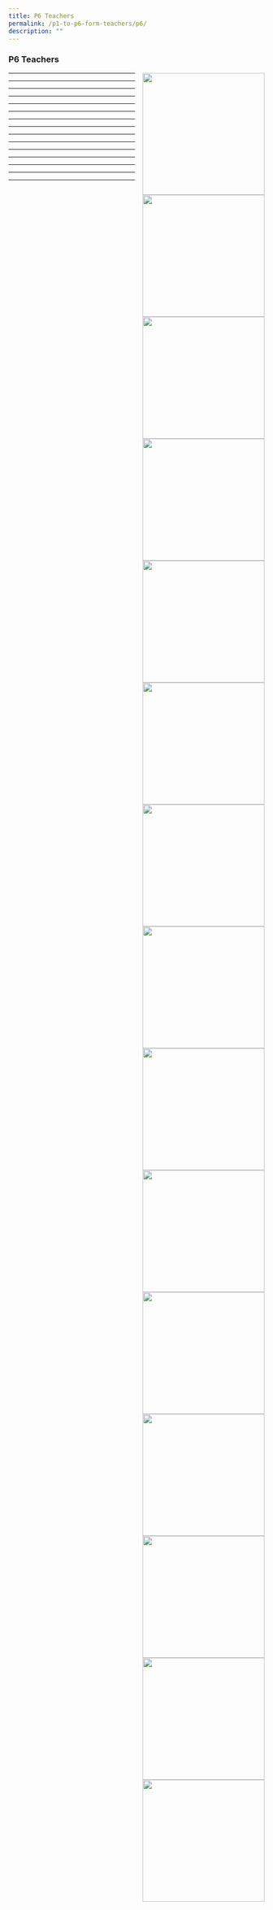 ```yaml
---
title: P6 Teachers
permalink: /p1-to-p6-form-teachers/p6/
description: ""
---
```

### P6 Teachers

<img src="/images/ft.png" style="width:240px;height:240px;margin-left:15px;" align = "right"> 

* * *

<img src="/images/ft.png" style="width:240px;height:240px;margin-left:15px;" align = "right"> 

* * *

<img src="/images/ft.png" style="width:240px;height:240px;margin-left:15px;" align = "right"> 

* * *

<img src="/images/ft.png" style="width:240px;height:240px;margin-left:15px;" align = "right"> 

* * *

<img src="/images/ft.png" style="width:240px;height:240px;margin-left:15px;" align = "right"> 

* * *

<img src="/images/ft.png" style="width:240px;height:240px;margin-left:15px;" align = "right"> 

* * *

<img src="/images/ft.png" style="width:240px;height:240px;margin-left:15px;" align = "right"> 

* * *

<img src="/images/ft.png" style="width:240px;height:240px;margin-left:15px;" align = "right"> 

* * *

<img src="/images/ft.png" style="width:240px;height:240px;margin-left:15px;" align = "right"> 

* * *

<img src="/images/ft.png" style="width:240px;height:240px;margin-left:15px;" align = "right"> 

* * *
<img src="/images/ft.png" style="width:240px;height:240px;margin-left:15px;" align = "right"> 

* * *

<img src="/images/ft.png" style="width:240px;height:240px;margin-left:15px;" align = "right"> 

* * *

<img src="/images/ft.png" style="width:240px;height:240px;margin-left:15px;" align = "right"> 

* * *

<img src="/images/ft.png" style="width:240px;height:240px;margin-left:15px;" align = "right"> 

* * *

<img src="/images/ft.png" style="width:240px;height:240px;margin-left:15px;" align = "right"> 

* * *